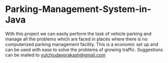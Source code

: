 # Parking-Management-System-in-Java
With this project we can easily perform the task of vehicle parking and manage all the problems which are faced in places where there is no computerized parking management facility. 
This is a economic set up and can be used with ease to solve the problems of growing traffic.
Suggestions can be mailed to vulchiudayprakash@gmail.com
